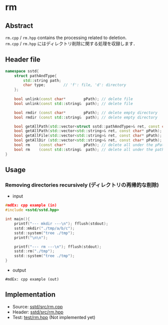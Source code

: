 # rm
## Abstract
`rm.cpp` / `rm.hpp` contains the processing related to deletion.  
`rm.cpp` / `rm.hpp` にはディレクトリ削除に関する処理を収録します．

## Header file
```cpp
namespace sstd{
    struct pathAndType{
        std::string path;
        char type;        // 'f': file, 'd': directory
    };
    
    bool unlink(const char*        pPath); // delete file
    bool unlink(const std::string&  path); // delete file

    bool rmdir (const char*        pPath); // delete empty directory
    bool rmdir (const std::string&  path); // delete empty directory

    bool getAllPath(std::vector<struct sstd::pathAndType>& ret, const char* pPath); // get all path in the directory
    bool getAllPath(std::vector<std::string>& ret, const char* pPath); // get all path in the directory
    bool getAllFile(std::vector<std::string>& ret, const char* pPath); // get all file path in the directory
    bool getAllDir (std::vector<std::string>& ret, const char* pPath); // get all directory path in the directory
    bool rm    (const char*        pPath); // delete all under the pPath
    bool rm    (const std::string&  path); // delete all under the path
}
```

## Usage
### Removing directories recursively (ディレクトリの再帰的な削除)
- input
```cpp
#mdEx: cpp example (in)
#include <sstd/sstd.hpp>

int main(){
    printf("--- mkdir ---\n"); fflush(stdout);
    sstd::mkdir("./tmp/a/b/c");
    sstd::system("tree ./tmp");
    printf("\n\n");

    printf("--- rm ---\n"); fflush(stdout);
    sstd::rm("./tmp");
    sstd::system("tree ./tmp");
}
```
- output  
```
#mdEx: cpp example (out)
```

## Implementation
- Source: [sstd/src/rm.cpp](https://github.com/admiswalker/SubStandardLibrary-SSTD-/blob/master/sstd/src/rm.cpp)
- Header: [sstd/src/rm.hpp](https://github.com/admiswalker/SubStandardLibrary-SSTD-/blob/master/sstd/src/rm.hpp)
- Test: [test/rm.hpp](https://github.com/admiswalker/SubStandardLibrary-SSTD-/blob/master/test/rm.hpp)
  (Not implemented yet)

